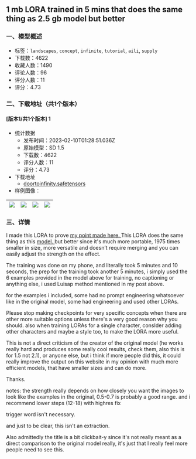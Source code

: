 ## 1 mb LORA trained in 5 mins that does the same thing as 2.5 gb model but better
### 一、模型概述

- 标签：`landscapes`, `concept`, `infinite`, `tutorial`, `aili`, `supply`
- 下载数：4622
- 收藏人数：1490
- 评论人数：96
- 评分人数：11
- 评分：4.73

### 二、下载地址（共1个版本）

#### [版本1/共1个版本] 1

- 统计数据
  - 发布时间：2023-02-10T01:28:51.036Z
  - 原始模型：SD 1.5
  - 下载数：4622
  - 评分人数：11
  - 评分：4.73
- 下载地址
  - [doortoinfinity.safetensors](https://civitai.com/api/download/models/8840)
- 样例图像：

| <img src="https://image.civitai.com/xG1nkqKTMzGDvpLrqFT7WA/233b7352-f806-4c2c-0029-45beefac9000/width=450/84808.jpeg" /> | <img src="https://image.civitai.com/xG1nkqKTMzGDvpLrqFT7WA/f021fd12-2554-41b8-4030-57da85497f00/width=450/84468.jpeg" /> | <img src="https://image.civitai.com/xG1nkqKTMzGDvpLrqFT7WA/d372019b-e7f9-4138-9e0c-2d55a31eac00/width=450/84473.jpeg" /> | <img src="https://image.civitai.com/xG1nkqKTMzGDvpLrqFT7WA/a5879988-98d9-48da-177b-1a5f29f01800/width=450/84472.jpeg" /> |
| ---- | ---- | ---- | ---- |


### 三、详情
<p>I made this LORA to prove <a target="_blank" rel="ugc" href="https://civitai.com/questions/148/guideish-for-training-a-stylemultiple-characters-in-a-single-lora-my-tips-and-thoughts-for-creators-on-improving-the-content-on-this-website">my point made here. </a>This LORA does the same thing as this <a target="_blank" rel="ugc" href="https://civitai.com/models/7496/djz-inifinite-supply">model. </a>but better since it's much more portable, 1975 times smaller in size, more versatile and doesn’t require merging and you can easily adjust the strength on the effect.</p><p></p><p>The training was done on my phone, and literally took 5 minutes and 10 seconds, the prep for the training took another 5 minutes, i simply used the 6 examples provided in the model above for training, no captioning or anything else, i used Luisap method mentioned in my post above.</p><p></p><p>for the examples i included, some had no prompt engineering whatsoever like in the original model, some had engineering and used other LORAs.</p><p></p><p>Please stop making checkpoints for very specific concepts when there are other more suitable options unless there's a very good reason why you should. also when training LORAs for a single character, consIder adding other characters and maybe a style too, to make the LORA more useful.</p><p></p><p>This is not a direct criticism of the creator of the original model (he works really hard and produces some really cool results, check them, also this is for 1.5 not 2.1), or anyone else, but i think if more people did this, it could really improve the output on this website in my opinion with much more efficient models, that have smaller sizes and can do more.</p><p></p><p>Thanks.</p><p></p><p>notes: the strength really depends on how closely you want the images to look like the examples in the original, 0.5-0.7 is probably a good range. and i recommend lower steps (12-18) with highres fix</p><p></p><p>trigger word isn't necessary.</p><p></p><p>and just to be clear, this isn't an extraction.</p><p></p><p>Also admittedly the title is a bit clickbait-y since it's not really meant as a direct comparison to the original model really, it's just that I really feel more people need to see this.</p>